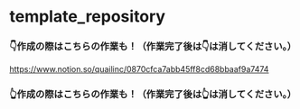 # template_repository

### 👇作成の際はこちらの作業も！（作業完了後は👇は消してください。）

https://www.notion.so/quailinc/0870cfca7abb45ff8cd68bbaaf9a7474

### 👆作成の際はこちらの作業も！（作業完了後は👆は消してください。）
